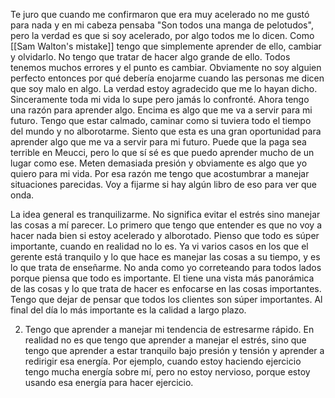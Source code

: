 
Te juro que cuando me confirmaron que era muy acelerado no me gustó para nada y en mi cabeza pensaba "Son todos una manga de pelotudos", pero la verdad es que si soy acelerado, por algo todos me lo dicen. Como [[Sam Walton's mistake]] tengo que simplemente aprender de ello, cambiar y olvidarlo. No tengo que tratar de hacer algo grande de ello. Todos tenemos muchos errores y el punto es cambiar. Obviamente no soy alguien perfecto entonces por qué debería enojarme cuando las personas me dicen que soy malo en algo. La verdad estoy agradecido que me lo hayan dicho. Sinceramente toda mi vida lo supe pero jamás lo confronté. Ahora tengo una razón para aprender algo. Encima es algo que me va a servir para mi futuro. Tengo que estar calmado, caminar como si tuviera todo el tiempo del mundo y no alborotarme. Siento que esta es una gran oportunidad para aprender algo que me va a servir para mi futuro. Puede que la paga sea terrible en Meucci, pero lo que sí sé es que puedo aprender mucho de un lugar como ese. Meten demasiada presión y obviamente es algo que yo quiero para mi vida. Por esa razón me tengo que acostumbrar a manejar situaciones parecidas. Voy a fijarme si hay algún libro de eso para ver que onda. 

La idea general es tranquilizarme. No significa evitar el estrés sino manejar las cosas a mí parecer. Lo primero que tengo que entender es que no voy a hacer nada bien si estoy acelerado y alborotado. Pienso que todo es súper importante, cuando en realidad no lo es. Ya vi varios casos en los que el gerente está tranquilo y lo que hace es manejar las cosas a su tiempo, y es lo que trata de enseñarme. No anda como yo correteando para todos lados porque piensa que todo es importante. El tiene una vista más panorámica de las cosas y lo que trata de hacer es enfocarse en las cosas importantes. Tengo que dejar de pensar que todos los clientes son súper importantes. Al final del día lo más importante es la calidad a largo plazo. 


2. Tengo que aprender a manejar mi tendencia de estresarme rápido. En realidad no es que tengo que aprender a manejar el estrés, sino que tengo que aprender a estar tranquilo bajo presión y tensión y aprender a redirigir esa energía. Por ejemplo, cuando estoy haciendo ejercicio tengo mucha energía sobre mí, pero no estoy nervioso, porque estoy usando esa energía para hacer ejercicio.